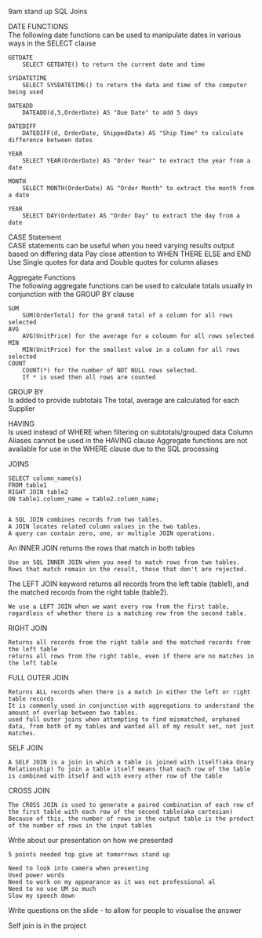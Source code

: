 9am stand up
SQL Joins 

DATE FUNCTIONS \
	The following date functions can be used to manipulate dates in various ways in the SELECT clause
	
	GETDATE 
		SELECT GETDATE() to return the current date and time 
	
	SYSDATETIME 
		SELECT SYSDATETIME() to return the data and time of the computer being used
	
	DATEADD
		DATEADD(d,5,OrderDate) AS "Due Date" to add 5 days 
	
	DATEDIFF
		DATEDIFF(d, OrderDate, ShippedDate) AS "Ship Time" to calculate difference between dates
	
	YEAR 
		SELECT YEAR(OrderDate) AS "Order Year" to extract the year from a date
		
	MONTH 
		SELECT MONTH(OrderDate) AS "Order Month" to extract the month from a date
	
	YEAR 
		SELECT DAY(OrderDate) AS "Order Day" to extract the day from a date
		
		
	
CASE Statement\
	CASE statements can be useful when you need varying results output based on differing data
	Pay close attention to WHEN THERE ELSE and END
	Use Single quotes for data and Double quotes for column aliases
	
Aggregate Functions\
	The following aggregate functions can be used to calculate totals usually in conjunction with the GROUP BY clause
	
	SUM 
		SUM(OrderTotal) for the grand total of a column for all rows selected
	AVG
		AVG(UnitPrice) for the average for a coloumn for all rows selected
	MIN 
		MIN(UnitPrice) for the smallest value in a column for all rows selected
	COUNT 
		COUNT(*) for the number of NOT NULL rows selected.
		If * is used then all rows are counted

GROUP BY \
	Is added to provide subtotals
	The total, average are calculated for each Supplier 
	
HAVING \
	Is used instead of WHERE when filtering on subtotals/grouped data
	Column Aliases cannot be used in the HAVING clause
	Aggregate functions are not available for use in the WHERE clause due to the SQL processing 



JOINS
	
	SELECT column_name(s)
	FROM table1
	RIGHT JOIN table2
	ON table1.column_name = table2.column_name;
	
	
	A SQL JOIN combines records from two tables.
	A JOIN locates related column values in the two tables.
	A query can contain zero, one, or multiple JOIN operations.

An INNER JOIN returns the rows that match in both tables
	
	Use an SQL INNER JOIN when you need to match rows from two tables. Rows that match remain in the result, those that don't are rejected. 

The LEFT JOIN keyword returns all records from the left table (table1), and the matched records from the right table (table2).
	
	We use a LEFT JOIN when we want every row from the first table, regardless of whether there is a matching row from the second table.

RIGHT JOIN

	Returns all records from the right table and the matched records from the left table
	returns all rows from the right table, even if there are no matches in the left table

FULL OUTER JOIN
	
	Returns ALL records when there is a match in either the left or right table records
	It is commonly used in conjunction with aggregations to understand the amount of overlap between two tables.
	used full outer joins when attempting to find mismatched, orphaned data, from both of my tables and wanted all of my result set, not just matches.

SELF JOIN
	
	A SELF JOIN is a join in which a table is joined with itself(aka Unary Relationship) To join a table itself means that each row of the table is combined with itself and with every other row of the table

CROSS JOIN
	
	The CROSS JOIN is used to generate a paired combination of each row of the first table with each row of the second table(aka cartesian)
	Because of this, the number of rows in the output table is the product of the number of rows in the input tables


Write about our presentation on how we presented 
	
	5 points needed top give at tomorrows stand up 
	
	Need to look into camera when presenting
	Used power words 
	Need to work on my appearance as it was not professional al 
	Need to no use UM so much 
	Slow my speech down 
	
Write questions on the slide - to allow for people to visualise the answer 


Self join is in the project 
